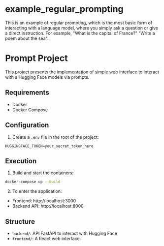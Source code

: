 # example_regular_prompting
This is an example of regular prompting, which is the most basic form of interacting with a language model, where you simply ask  a question or give a direct instruction. For example, "What is the capital of France?" "Write a poem about the sea".

# Prompt Project

This project presents the implementation of simple web interface to interact with a Hugging Face models via prompts.

## Requirements
- Docker
- Docker Compose

## Configuration
1. Create a `.env` file in the root of the project:
```
HUGGINGFACE_TOKEN=your_secret_token_here
```

## Execution
1. Build and start the containers:
```bash
docker-compose up --build
```

2. To enter the application:
- Frontend: http://localhost:3000
- Backend API: http://localhost:8000

## Structure
- `backend/`: API FastAPI to interact with Hugging Face
- `frontend/`: A React web interface.